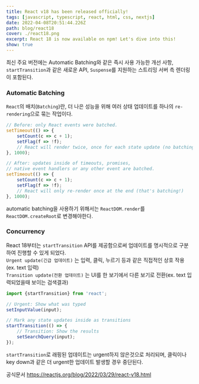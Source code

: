 ```yaml
---
title: React v18 has been released officially!
tags: [javascript, typescript, react, html, css, nextjs]
date: 2022-04-08T20:51:44.226Z
path: blog/react18
cover: ./react18.png
excerpt: React 18 is now available on npm! Let's dive into this!
show: true
---
```


최신 주요 버전에는 Automatic Batching와 같은 즉시 사용 가능한 개선 사항, `startTransition`과 같은 새로운 API, `Suspense`를 지원하는 스트리밍 서버 측 렌더링이 포함된다.

### Automatic Batching
`React`의 배치(`Batching`)란, 더 나은 성능을 위해 여러 상태 업데이트를 하나의 `re-rendering`으로 묶는 작업이다. 
```typescript
// Before: only React events were batched.
setTimeout(() => {
    setCount(c => c + 1);
    setFlag(f => !f);
    // React will render twice, once for each state update (no batching)
}, 1000);

// After: updates inside of timeouts, promises,
// native event handlers or any other event are batched.
setTimeout(() => {
    setCount(c => c + 1);
    setFlag(f => !f);
    // React will only re-render once at the end (that's batching!)
}, 1000);
```
automatic batching을 사용하기 위해서는 `ReactDOM.render`를 `ReactDOM.createRoot`로 변경해야한다.


### Concurrency
React 18부터는 `startTransition` API를 제공함으로써 업데이트를 명시적으로 구분하여 진행할 수 있게 되었다.  
`Urgent update(긴급 업데이트)` 는 입력, 클릭, 누르기 등과 같은 직접적인 상호 작용 (ex. text 입력)  
`Transition update(전환 업데이트)` 는 UI를 한 보기에서 다른 보기로 전환(ex. text 입력되었을때 보이는 검색결과)  
```typescript
import {startTransition} from 'react';

// Urgent: Show what was typed
setInputValue(input);

// Mark any state updates inside as transitions
startTransition(() => {
    // Transition: Show the results
    setSearchQuery(input);
});

```
`startTransition`로 래핑된 업데이트는 urgent하지 않은것으로 처리되며, 클릭이나 key down과 같은 더 urgent한 업데이트 발생할 경우 중단된다.



공식문서 https://reactjs.org/blog/2022/03/29/react-v18.html
